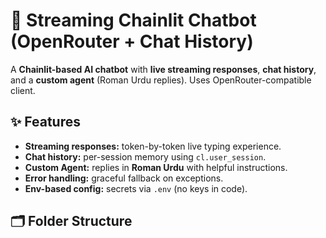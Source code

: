 

# 🤖 Streaming Chainlit Chatbot (OpenRouter + Chat History)

A **Chainlit-based AI chatbot** with **live streaming responses**, **chat history**, and a **custom agent** (Roman Urdu replies). Uses OpenRouter-compatible client.

## ✨ Features
- **Streaming responses:** token-by-token live typing experience.
- **Chat history:** per-session memory using `cl.user_session`.
- **Custom Agent:** replies in **Roman Urdu** with helpful instructions.
- **Error handling:** graceful fallback on exceptions.
- **Env-based config:** secrets via `.env` (no keys in code).

## 🗂️ Folder Structure
